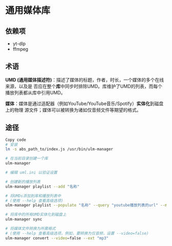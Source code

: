 # 通用媒体库

## 依赖项

- yt-dlp
- ffmpeg

## 术语

**UMD (通用媒体描述符)**：描述了媒体的标题，作者，时长，一个媒体的多个在线来源，以及是
否应在整个**库**中同步时排除UMD。库维护了UMD的列表，而每个播放列表都从库中引用UMD。

**媒体**：媒体是通过适配器（例如YouTube/YouTube音乐/Spotify）**实体化**到磁盘上的物理
源文件；媒体可以被转换为诸如仅音频文件等期望的格式。

## 途径

```bash
Copy code
# 安装
ln -s abs_path_to/index.js /usr/bin/ulm-manager

# 在当前目录创建一个库
ulm-manager

# 编辑 uml.ini 以验证设置

# 创建新的播放列表
ulm-manager playlist --add "名称"

# 将UMDs添加到库和播放列表中
# (使用 --help 查看高级选项)
ulm-manager playlist --populate "名称" --query "youtube播放列表的url" --method "youtube"

# 将库中的所有UMD实体化到磁盘上
ulm-manager sync

# 将媒体文件转换为所需格式
# (使用 --help 查看高级选项，例如，要转换为仅音频，设置 --video=false)
ulm-manager convert --video=false --ext "mp3"
```